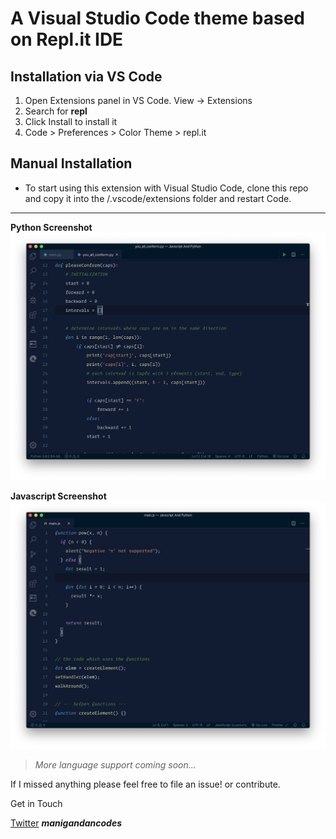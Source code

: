 # A Visual Studio Code theme based on Repl.it IDE

## Installation via VS Code

1. Open Extensions panel in VS Code. View → Extensions
2. Search for **repl**
3. Click Install to install it
4. Code > Preferences > Color Theme > repl.it

## Manual Installation

- To start using this extension with Visual Studio Code, clone this repo and copy it into the <user home>/.vscode/extensions folder and restart Code.

---

**Python Screenshot**
![alt text](https://github.com/manigandancodes/repl.it-vscode-theme/raw/master/screenshots/python.png)

**Javascript Screenshot**
![javascript screenshot](https://github.com/manigandancodes/repl.it-vscode-theme/raw/master/screenshots/javascript.png)

> _More language support coming soon..._

If I missed anything please feel free to file an issue! or contribute.

Get in Touch

[Twitter](https://twitter.com/manigandancodes) **_manigandancodes_**
